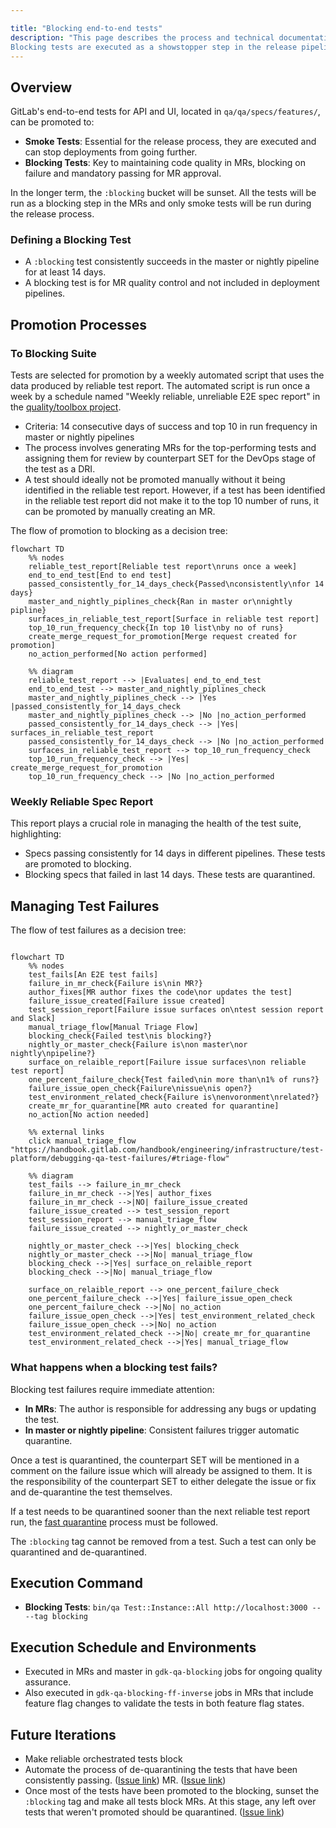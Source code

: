 ```yaml
---

title: "Blocking end-to-end tests"
description: "This page describes the process and technical documentation around blocking end-to-end tests at GitLab.
Blocking tests are executed as a showstopper step in the release pipelines. Blocking tests are executed as a blocking step in MRs but not the deployments."
---
```


## Overview

GitLab's end-to-end tests for API and UI, located in `qa/qa/specs/features/`, can be promoted to:

- **Smoke Tests**: Essential for the release process, they are executed and can stop deployments from going further.
- **Blocking Tests**: Key to maintaining code quality in MRs, blocking on failure and mandatory passing for MR approval.

In the longer term, the `:blocking` bucket will be sunset. All the tests will be run as a blocking step in the MRs and
only smoke tests will be run during the release process.

### Defining a Blocking Test

- A `:blocking` test consistently succeeds in the master or nightly pipeline for at least 14 days.
- A blocking test is for MR quality control and not included in deployment pipelines.

## Promotion Processes

### To Blocking Suite

Tests are selected for promotion by a weekly automated script that uses the data produced by reliable test report. The automated script
is run once a week by a schedule named "Weekly reliable, unreliable E2E spec report" in the [quality/toolbox project](https://gitlab.com/gitlab-org/quality/toolbox/-/pipeline_schedules).

- Criteria: 14 consecutive days of success and top 10 in run frequency in master or nightly pipelines
- The process involves generating MRs for the top-performing tests and assigning them for review by counterpart SET for
  the DevOps stage of the test as a DRI.
- A test should ideally not be promoted manually without it being identified in the reliable test report. However, if a
  test has been identified in the reliable test report did not make it to the top 10 number of runs, it can be promoted
  by manually creating an MR.

The flow of promotion to blocking as a decision tree:

```mermaid
flowchart TD
    %% nodes
    reliable_test_report[Reliable test report\nruns once a week]
    end_to_end_test[End to end test]
    passed_consistently_for_14_days_check{Passed\nconsistently\nfor 14 days}
    master_and_nightly_piplines_check{Ran in master or\nnightly pipline}
    surfaces_in_reliable_test_report[Surface in reliable test report]
    top_10_run_frequency_check{In top 10 list\nby no of runs}
    create_merge_request_for_promotion[Merge request created for promotion]
    no_action_performed[No action performed]

    %% diagram
    reliable_test_report --> |Evaluates| end_to_end_test
    end_to_end_test --> master_and_nightly_piplines_check
    master_and_nightly_piplines_check --> |Yes |passed_consistently_for_14_days_check
    master_and_nightly_piplines_check --> |No |no_action_performed
    passed_consistently_for_14_days_check --> |Yes| surfaces_in_reliable_test_report
    passed_consistently_for_14_days_check --> |No |no_action_performed
    surfaces_in_reliable_test_report --> top_10_run_frequency_check
    top_10_run_frequency_check --> |Yes| create_merge_request_for_promotion
    top_10_run_frequency_check --> |No |no_action_performed
```

### Weekly Reliable Spec Report

This report plays a crucial role in managing the health of the test suite, highlighting:

- Specs passing consistently for 14 days in different pipelines. These tests are promoted to blocking.
- Blocking specs that failed in last 14 days. These tests are quarantined.

## Managing Test Failures

The flow of test failures as a decision tree:

```mermaid

flowchart TD
    %% nodes
    test_fails[An E2E test fails]
    failure_in_mr_check{Failure is\nin MR?}
    author_fixes[MR author fixes the code\nor updates the test]
    failure_issue_created[Failure issue created]
    test_session_report[Failure issue surfaces on\ntest session report and Slack]
    manual_triage_flow[Manual Triage Flow]
    blocking_check{Failed test\nis blocking?}
    nightly_or_master_check{Failure is\non master\nor nightly\npipeline?}
    surface_on_relaible_report[Failure issue surfaces\non reliable test report]
    one_percent_failure_check{Test failed\nin more than\n1% of runs?}
    failure_issue_open_check{Failure\nissue\nis open?}
    test_environment_related_check{Failure is\nenvoronment\nrelated?}
    create_mr_for_quarantine[MR auto created for quarantine]
    no_action[No action needed]

    %% external links
    click manual_triage_flow "https://handbook.gitlab.com/handbook/engineering/infrastructure/test-platform/debugging-qa-test-failures/#triage-flow"

    %% diagram
    test_fails --> failure_in_mr_check
    failure_in_mr_check -->|Yes| author_fixes
    failure_in_mr_check -->|NO| failure_issue_created
    failure_issue_created --> test_session_report
    test_session_report --> manual_triage_flow
    failure_issue_created --> nightly_or_master_check

    nightly_or_master_check -->|Yes| blocking_check
    nightly_or_master_check -->|No| manual_triage_flow
    blocking_check -->|Yes| surface_on_relaible_report
    blocking_check -->|No| manual_triage_flow

    surface_on_relaible_report --> one_percent_failure_check
    one_percent_failure_check -->|Yes| failure_issue_open_check
    one_percent_failure_check -->|No| no_action
    failure_issue_open_check -->|Yes| test_environment_related_check
    failure_issue_open_check -->|No| no_action
    test_environment_related_check -->|No| create_mr_for_quarantine
    test_environment_related_check -->|Yes| manual_triage_flow
```

### What happens when a blocking test fails?

Blocking test failures require immediate attention:

- **In MRs**: The author is responsible for addressing any bugs or updating the test.
- **In master or nightly pipeline**: Consistent failures trigger automatic quarantine.

Once a test is quarantined, the counterpart SET will be mentioned in a comment on the failure issue which will already be assigned to them.
It is the responsibility of the counterpart SET to either delegate the issue or fix and de-quarantine the test themselves.

If a test needs to be quarantined sooner than the next reliable test report run,
the [fast quarantine](/handbook/engineering/infrastructure/test-platform/debugging-qa-test-failures/#fast-quarantine)
process must be followed.

The `:blocking` tag cannot be removed from a test. Such a test can only be quarantined and de-quarantined.


## Execution Command

- **Blocking Tests**: `bin/qa Test::Instance::All http://localhost:3000 -- --tag blocking`

## Execution Schedule and Environments

- Executed in MRs and master in `gdk-qa-blocking` jobs for ongoing quality assurance.
- Also executed in `gdk-qa-blocking-ff-inverse` jobs in MRs that include feature flag changes to validate the tests in both feature flag states.


## Future Iterations

- Make reliable orchestrated tests block
- Automate the process of de-quarantining the tests that have been consistently
  passing. ([Issue link](https://gitlab.com/gitlab-org/quality/quality-engineering/team-tasks/-/issues/1918#phase-3-automate-de-quarantining-update-process-and-docs-okr))
  MR. ([Issue link](https://gitlab.com/gitlab-org/quality/quality-engineering/team-tasks/-/issues/2516))
- Once most of the tests have been promoted to the blocking, sunset the `:blocking` tag and make all tests block MRs. At
  this stage, any left over tests that weren't promoted should be
  quarantined. ([Issue link](https://gitlab.com/gitlab-org/quality/quality-engineering/team-tasks/-/issues/2498))

